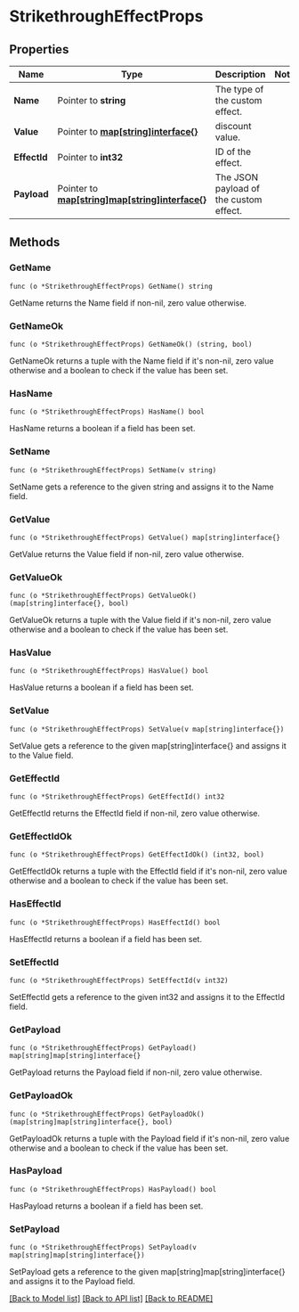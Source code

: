 # StrikethroughEffectProps

## Properties

Name | Type | Description | Notes
------------ | ------------- | ------------- | -------------
**Name** | Pointer to **string** | The type of the custom effect. | 
**Value** | Pointer to [**map[string]interface{}**](map[string]interface{}.md) | discount value. | 
**EffectId** | Pointer to **int32** | ID of the effect. | 
**Payload** | Pointer to [**map[string]map[string]interface{}**](map[string]interface{}.md) | The JSON payload of the custom effect. | 

## Methods

### GetName

`func (o *StrikethroughEffectProps) GetName() string`

GetName returns the Name field if non-nil, zero value otherwise.

### GetNameOk

`func (o *StrikethroughEffectProps) GetNameOk() (string, bool)`

GetNameOk returns a tuple with the Name field if it's non-nil, zero value otherwise
and a boolean to check if the value has been set.

### HasName

`func (o *StrikethroughEffectProps) HasName() bool`

HasName returns a boolean if a field has been set.

### SetName

`func (o *StrikethroughEffectProps) SetName(v string)`

SetName gets a reference to the given string and assigns it to the Name field.

### GetValue

`func (o *StrikethroughEffectProps) GetValue() map[string]interface{}`

GetValue returns the Value field if non-nil, zero value otherwise.

### GetValueOk

`func (o *StrikethroughEffectProps) GetValueOk() (map[string]interface{}, bool)`

GetValueOk returns a tuple with the Value field if it's non-nil, zero value otherwise
and a boolean to check if the value has been set.

### HasValue

`func (o *StrikethroughEffectProps) HasValue() bool`

HasValue returns a boolean if a field has been set.

### SetValue

`func (o *StrikethroughEffectProps) SetValue(v map[string]interface{})`

SetValue gets a reference to the given map[string]interface{} and assigns it to the Value field.

### GetEffectId

`func (o *StrikethroughEffectProps) GetEffectId() int32`

GetEffectId returns the EffectId field if non-nil, zero value otherwise.

### GetEffectIdOk

`func (o *StrikethroughEffectProps) GetEffectIdOk() (int32, bool)`

GetEffectIdOk returns a tuple with the EffectId field if it's non-nil, zero value otherwise
and a boolean to check if the value has been set.

### HasEffectId

`func (o *StrikethroughEffectProps) HasEffectId() bool`

HasEffectId returns a boolean if a field has been set.

### SetEffectId

`func (o *StrikethroughEffectProps) SetEffectId(v int32)`

SetEffectId gets a reference to the given int32 and assigns it to the EffectId field.

### GetPayload

`func (o *StrikethroughEffectProps) GetPayload() map[string]map[string]interface{}`

GetPayload returns the Payload field if non-nil, zero value otherwise.

### GetPayloadOk

`func (o *StrikethroughEffectProps) GetPayloadOk() (map[string]map[string]interface{}, bool)`

GetPayloadOk returns a tuple with the Payload field if it's non-nil, zero value otherwise
and a boolean to check if the value has been set.

### HasPayload

`func (o *StrikethroughEffectProps) HasPayload() bool`

HasPayload returns a boolean if a field has been set.

### SetPayload

`func (o *StrikethroughEffectProps) SetPayload(v map[string]map[string]interface{})`

SetPayload gets a reference to the given map[string]map[string]interface{} and assigns it to the Payload field.


[[Back to Model list]](../README.md#documentation-for-models) [[Back to API list]](../README.md#documentation-for-api-endpoints) [[Back to README]](../README.md)


